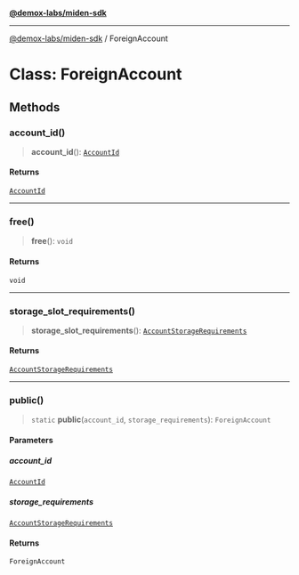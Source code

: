 [**@demox-labs/miden-sdk**](../README.md)

***

[@demox-labs/miden-sdk](../README.md) / ForeignAccount

# Class: ForeignAccount

## Methods

### account\_id()

> **account\_id**(): [`AccountId`](AccountId.md)

#### Returns

[`AccountId`](AccountId.md)

***

### free()

> **free**(): `void`

#### Returns

`void`

***

### storage\_slot\_requirements()

> **storage\_slot\_requirements**(): [`AccountStorageRequirements`](AccountStorageRequirements.md)

#### Returns

[`AccountStorageRequirements`](AccountStorageRequirements.md)

***

### public()

> `static` **public**(`account_id`, `storage_requirements`): `ForeignAccount`

#### Parameters

##### account\_id

[`AccountId`](AccountId.md)

##### storage\_requirements

[`AccountStorageRequirements`](AccountStorageRequirements.md)

#### Returns

`ForeignAccount`
